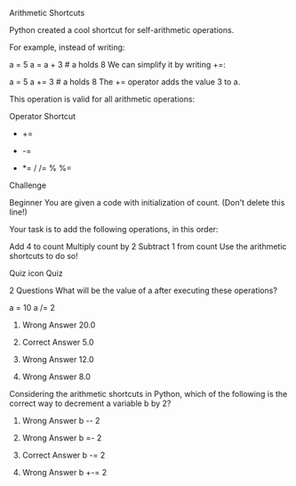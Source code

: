Arithmetic Shortcuts


Python created a cool shortcut for self-arithmetic operations.

For example, instead of writing:

a = 5
a = a + 3 # a holds 8
We can simplify it by writing +=:

a = 5
a += 3 # a holds 8
The += operator adds the value 3 to a.

This operation is valid for all arithmetic operations:

Operator	Shortcut
+	+=
-	-=
*	*=
/	/=
%	%=


Challenge

Beginner
You are given a code with initialization of count. (Don't delete this line!)

Your task is to add the following operations, in this order:

Add 4 to count
Multiply count by 2
Subtract 1 from count
Use the arithmetic shortcuts to do so!

Quiz icon
Quiz

2 Questions
 What will be the value of a after executing these operations?

a = 10
a /= 2
1. Wrong Answer
20.0

2. Correct Answer 
5.0

3. Wrong Answer
12.0

4. Wrong Answer
8.0

Considering the arithmetic shortcuts in Python, which of the following is the correct way to decrement a variable b by 2?

1. Wrong Answer
b -- 2

2. Wrong Answer
b =- 2

3. Correct Answer 
b -= 2

4. Wrong Answer
b +-= 2
